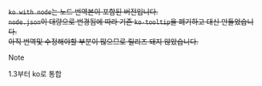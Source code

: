 ~~`ko with node`는 노드 번역본이 포함된 버전입니다.  
`node.json`이 대량으로 번경됨에 따라 기존 `ko-tooltip`을 폐기하고 대신 만들었습니다.  
아직 번역및 수정해야할 부분이 많으므로 릴리즈 돼지 않았습니다.~~

> [!NOTE]
> 1.3부터 ko로 통합